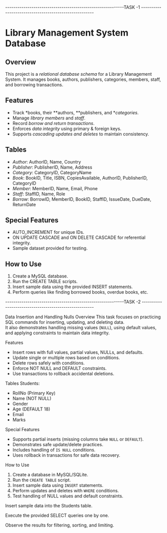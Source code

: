 -----------------------------------------------------------TASK -1 ------------------------------------------------------

# Library Management System Database

## Overview
This project is a *relational database schema* for a Library Management System. It manages books, authors, publishers, categories, members, staff, and borrowing transactions.

## Features
- Track *books, their **authors, **publishers, and **categories*.
- Manage *library members* and *staff*.
- Record *borrow and return transactions*.
- Enforces *data integrity* using primary & foreign keys.
- Supports *cascading updates and deletes* to maintain consistency.

## Tables
- *Author*: AuthorID, Name, Country  
- *Publisher*: PublisherID, Name, Address  
- *Category*: CategoryID, CategoryName  
- *Book*: BookID, Title, ISBN, CopiesAvailable, AuthorID, PublisherID, CategoryID  
- *Member*: MemberID, Name, Email, Phone  
- *Staff*: StaffID, Name, Role  
- *Borrow*: BorrowID, MemberID, BookID, StaffID, IssueDate, DueDate, ReturnDate  

## Special Features
- AUTO_INCREMENT for unique IDs.  
- ON UPDATE CASCADE and ON DELETE CASCADE for referential integrity.  
- Sample dataset provided for testing.

## How to Use
1. Create a MySQL database.  
2. Run the CREATE TABLE scripts.  
3. Insert sample data using the provided INSERT statements.  
4. Perform queries like finding borrowed books, overdue books, etc.




-----------------------------------------------------------TASK -2 ------------------------------------------------------

Data Insertion and Handling Nulls
Overview
This task focuses on practicing SQL commands for inserting, updating, and deleting data.  
It also demonstrates handling missing values (`NULL`), using default values, and applying constraints to maintain data integrity.

Features
- Insert rows with full values, partial values, NULLs, and defaults.  
- Update single or multiple rows based on conditions.  
- Delete rows safely with conditions.  
- Enforce NOT NULL and DEFAULT constraints.  
- Use transactions to rollback accidental deletions.  

Tables
Students:  
- RollNo (Primary Key)  
- Name (NOT NULL)  
- Gender  
- Age (DEFAULT 18)  
- Email  
- Marks  

Special Features
- Supports partial inserts (missing columns take `NULL` or `DEFAULT`).  
- Demonstrates safe update/delete practices.  
- Includes handling of `IS NULL` conditions.  
- Uses rollback in transactions for safe data recovery.  

How to Use
1. Create a database in MySQL/SQLite.  
2. Run the `CREATE TABLE` script.  
3. Insert sample data using `INSERT` statements.  
4. Perform updates and deletes with `WHERE` conditions.  
5. Test handling of NULL values and default constraints.  



Insert sample data into the Students table.

Execute the provided SELECT queries one by one.

Observe the results for filtering, sorting, and limiting.

